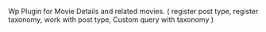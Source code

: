 Wp Plugin for Movie Details and related movies. ( register post type,
register taxonomy,
work with post type,
Custom query with taxonomy )

